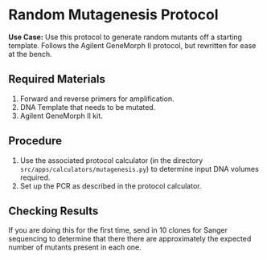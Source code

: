 # Random Mutagenesis Protocol

**Use Case:** Use this protocol to generate random mutants off a starting template. Follows the Agilent GeneMorph II protocol, but rewritten for ease at the bench.

## Required Materials

1. Forward and reverse primers for amplification.
1. DNA Template that needs to be mutated.
1. Agilent GeneMorph II kit.

## Procedure

1. Use the associated protocol calculator (in the directory `src/apps/calculators/mutagenesis.py`) to determine input DNA volumes required.
1. Set up the PCR as described in the protocol calculator.

## Checking Results

If you are doing this for the first time, send in 10 clones for Sanger sequencing to determine that there there are approximately the expected number of mutants present in each one.
